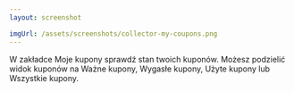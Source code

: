```yaml
---
layout: screenshot

imgUrl: /assets/screenshots/collector-my-coupons.png
---
```

W zakładce Moje kupony sprawdź stan twoich kuponów. Możesz podzielić widok kuponów na Ważne kupony, Wygasłe kupony, Użyte kupony lub Wszystkie kupony.
